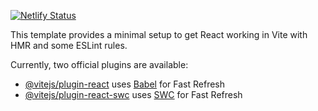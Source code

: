 [![Netlify Status](https://api.netlify.com/api/v1/badges/2e63bed5-5b91-4ae8-a013-6c4ad49398ca/deploy-status)](https://app.netlify.com/sites/nike-page-landing/deploys)

This template provides a minimal setup to get React working in Vite with HMR and some ESLint rules.

Currently, two official plugins are available:

- [@vitejs/plugin-react](https://github.com/vitejs/vite-plugin-react/blob/main/packages/plugin-react/README.md) uses [Babel](https://babeljs.io/) for Fast Refresh
- [@vitejs/plugin-react-swc](https://github.com/vitejs/vite-plugin-react-swc) uses [SWC](https://swc.rs/) for Fast Refresh
